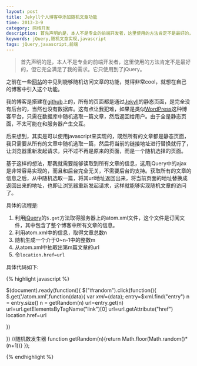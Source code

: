 ```yaml
---
layout: post
title: Jekyll个人博客中添加随机文章功能
time: 2013-3-9
category: 网络开发
description: 首先声明的是，本人不是专业的前端开发者，这里使用的方法肯定不是最好的，但它完全满足了我的需求。它只使用到了jQuery。
keywords: jQuery,随机文章实现,javascript
tags: jQuery,javascript,前端
---
```


> 首先声明的是，本人不是专业的前端开发者，这里使用的方法肯定不是最好的，但它完全满足了我的需求。它只使用到了jQuery。

之前在一些[网站](http://linux-wiki.cn/wiki/)的中见到能够随机访问文章的功能，觉得非常cool，就想在自己的博客中引入这个功能。

我的博客是搭建在[github](https://github.com "github")上的，所有的页面都是通过[Jekyll](http://jekyllrb.com "Jekyll")的静态页面，是完全没有后台的，当然也没有数据库。这有点让我犯难，如果是类似[WordPress](http://cn.wordpress.org "wordpress")这种博客平台，只需在数据库中随机选取一篇文章，然后返回给用户。由于全是静态页面，不太可能在和服务器产生交互。

后来想到，其实是可以使用javascript来实现的，既然所有的文章都是静态页面，我只需要从所有的文章中随机选取一篇，然后将当前的链接地址进行替换就行了，让浏览器重新发起请求，只不过不再是原来的页面，而是一个随机选择的页面。

基于这样的想法，那我就需要能够读取到所有文章的信息，这用jQuery中的ajax是非常容易实现的，而且和后台完全无关，不需要后台的支持。获取所有的文章的信息之后，从中随机选取一篇，将其url地址返回出来，将当前页面的地址替换成返回出来的地址，也即让浏览器重新发起请求，这样就能够实现随机文章的访问了。


具体的流程是:

1. 利用[jQuery](http://jquery.com "jQuery")的`$.get`方法取得服务器上的atom.xml文件，这个文件是订阅文件，其中包含了整个博客中所有文章的信息。
2. 利用atom.xml中的信息，取得文章总数n
3. 随机生成一个介于0~n-1中的整数m
4. 从atom.xml中抽取出第m篇文章的url
5. 令`location.href=url`

具体代码如下:

{% highlight javascript %}

$(document).ready(function(){
$("#random").click(function(){
	$.get('/atom.xml',function(data){
	var $xml=$(data);
	entry=$xml.find("entry")
	n = entry.size()
	n = getRandom(n)
	url=entry.get(n)
	url=url.getElementsByTagName("link")[0]
	url=url.getAttribute("href")
	location.href=url

  })
	
})
	//随机数发生器
       function getRandom(n){return Math.floor(Math.random()*(n+1))}
});

{% endhighlight %}
